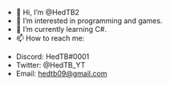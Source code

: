 - 👋 Hi, I’m @HedTB2
- 👀 I’m interested in programming and games.
- 🌱 I’m currently learning C#.
- 📫 How to reach me:
* Discord: HedTB#0001
* Twitter: @HedTB_YT
* Email: hedtb09@gmail.com

<!---
HedTB2/HedTB2 is a ✨ special ✨ repository because its `README.md` (this file) appears on your GitHub profile.
You can click the Preview link to take a look at your changes.
--->

